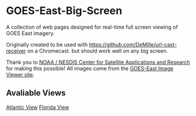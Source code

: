 # GOES-East-Big-Screen
A collection of web pages designed for real-time full screen viewing of GOES East imagery.

Originally created to be used with https://github.com/DeMille/url-cast-receiver on a Chromecast. but should work well on any big screen.

Thank you to [NOAA / NESDIS Center for Satellite Applications and Research](https://www.star.nesdis.noaa.gov/star/productdisclaimer.php) for making this possible!
All images come from the [GOES-East Image Viewer site](https://www.star.nesdis.noaa.gov/GOES/index.php).


## Avaliable Views
[Atlantic View](https://antgiant.github.io/GOES-East-Big-Screen/Atlantic.html)
[Florida View](https://antgiant.github.io/GOES-East-Big-Screen/Florida.html)